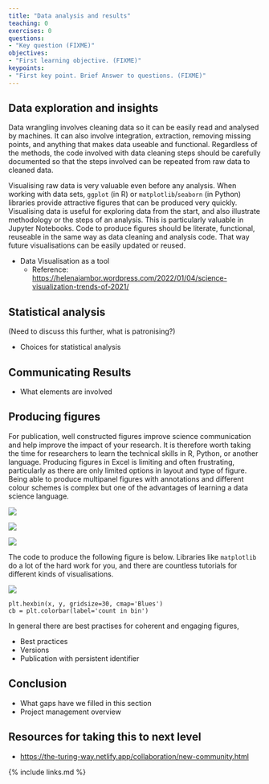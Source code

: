 ```yaml
---
title: "Data analysis and results"
teaching: 0
exercises: 0
questions:
- "Key question (FIXME)"
objectives:
- "First learning objective. (FIXME)"
keypoints:
- "First key point. Brief Answer to questions. (FIXME)"
---
```


## Data exploration and insights

Data wrangling involves cleaning data so it can be easily read and analysed by machines. It can also involve integration, extraction, removing missing points, and anything that makes data useable and functional. Regardless of the methods, the code involved with data cleaning steps should be carefully documented so that the steps involved can be repeated from raw data to cleaned data. 

Visualising raw data is very valuable even before any analysis. When working with data sets, `ggplot` (in R) or `matplotlib`/`seaborn` (in Python) libraries provide attractive figures that can be produced very quickly. Visualising data is useful for exploring data from the start, and also illustrate methodology or the steps of an analysis. This is particularly valuable in Jupyter Notebooks. Code to produce figures should be literate, functional, reuseable in the same way as data cleaning and analysis code. That way future visualisations can be easily updated or reused. 



- Data Visualisation as a tool
  - Reference: https://helenajambor.wordpress.com/2022/01/04/science-visualization-trends-of-2021/

## Statistical analysis

(Need to discuss this further, what is patronising?)

- Choices for statistical analysis

## Communicating Results

- What elements are involved

## Producing figures

For publication, well constructed figures improve science communication and help improve the impact of your research. It is therefore worth taking the time for researchers to learn the technical skills in R, Python, or another language. Producing figures in Excel is limiting and often frustrating, particularly as there are only limited options in layout and type of figure. Being able to produce multipanel figures with annotations and different colour schemes is complex but one of the advantages of learning a data science language. 

![](http://www.sthda.com/sthda/RDoc/figure/ggplot2/ggplot2-cheatsheet-histogram-1.png)

![](https://www.oreilly.com/library/view/python-data-science/9781491912126/assets/pyds_04in33.png)

![](https://www.oreilly.com/library/view/python-data-science/9781491912126/assets/pyds_04in126.png)


The code to produce the following figure is below. Libraries like `matplotlib` do a lot of the hard work for you, and there are countless tutorials for different kinds of visualisations.

![](https://www.oreilly.com/library/view/python-data-science/9781491912126/assets/pyds_04in39.png)


``` 
plt.hexbin(x, y, gridsize=30, cmap='Blues')
cb = plt.colorbar(label='count in bin')
```

In general there are best practises for coherent and engaging figures, 

- Best practices
- Versions
- Publication with persistent identifier

## Conclusion
- What gaps have we filled in this section
- Project management overview 

## Resources for taking this to next level

- ​​https://the-turing-way.netlify.app/collaboration/new-community.html 

{% include links.md %}

